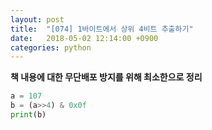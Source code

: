 ```yaml
---
layout: post
title:  "[074] 1바이트에서 상위 4비트 추출하기"
date:   2018-05-02 12:14:00 +0900
categories: python
---
```


**책 내용에 대한 무단배포 방지를 위해 최소한으로 정리**

```python
a = 107
b = (a>>4) & 0x0f
print(b)
```